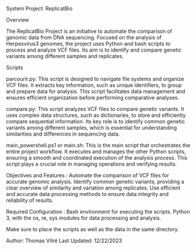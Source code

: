 System Project: ReplicatBio

Overview

The ReplicatBio Project is an initiative to automate the comparison of genomic data from DNA sequencing. Focused on the analysis of Herpesvirus3 genomes, the project uses Python and bash scripts to process and analyze VCF files. Its aim is to identify and compare genetic variants among different samples and replicates.

Scripts

parcourir.py:
This script is designed to navigate file systems and organize VCF files. It extracts key information, such as unique identifiers, to group and prepare data for analysis. This script facilitates data management and ensures efficient organization before performing comparative analyses.

compare.py:
This script analyzes VCF files to compare genetic variants. It uses complex data structures, such as dictionaries, to store and efficiently compare sequential information. Its key role is to identify common genetic variants among different samples, which is essential for understanding similarities and differences in sequencing data.

main_powershell.ps1 or main.sh:
This is the main script that orchestrates the entire project workflow. It executes and manages the other Python scripts, ensuring a smooth and coordinated execution of the analysis process. This script plays a crucial role in managing operations and verifying results.

Objectives and Features :
Automate the comparison of VCF files for accurate genomic analysis.
Identify common genetic variants, providing a clear overview of similarity and variation among replicates.
Use efficient and accurate data processing methods to ensure data integrity and reliability of results.

Required Configuration :
Bash environment for executing the scripts.
Python 3, with the os, re, sys modules for data processing and analysis.

Make sure to place the scripts as well as the data in the same directory.

Author: Thomas Vitré
Last Updated: 12/22/2023
